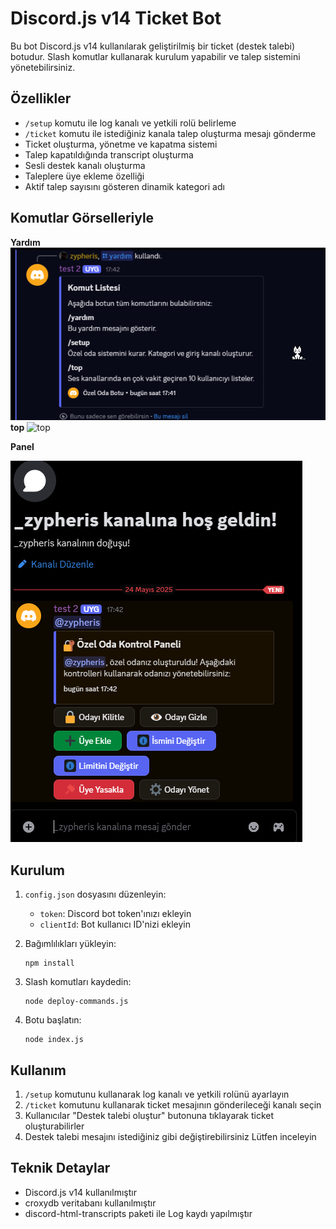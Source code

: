 # Discord.js v14 Ticket Bot

Bu bot Discord.js v14 kullanılarak geliştirilmiş bir ticket (destek talebi) botudur. Slash komutlar kullanarak kurulum yapabilir ve talep sistemini yönetebilirsiniz.

## Özellikler

- `/setup` komutu ile log kanalı ve yetkili rolü belirleme
- `/ticket` komutu ile istediğiniz kanala talep oluşturma mesajı gönderme
- Ticket oluşturma, yönetme ve kapatma sistemi
- Talep kapatıldığında transcript oluşturma
- Sesli destek kanalı oluşturma
- Taleplere üye ekleme özelliği
- Aktif talep sayısını gösteren dinamik kategori adı



## Komutlar Görselleriyle

**Yardım**
![yardım](./zyp/ozel-oda.png)  
**top**
![top](./zyp/özel-oda.png)  

**Panel**

![yardım](./zyp/ozel-oda2.png)  

## Kurulum

1. `config.json` dosyasını düzenleyin:
   - `token`: Discord bot token'ınızı ekleyin
   - `clientId`: Bot kullanıcı ID'nizi ekleyin

2. Bağımlılıkları yükleyin:
   ```
   npm install
   ```

3. Slash komutları kaydedin:
   ```
   node deploy-commands.js
   ```

4. Botu başlatın:
   ```
   node index.js
   ```

## Kullanım

1. `/setup` komutunu kullanarak log kanalı ve yetkili rolünü ayarlayın
2. `/ticket` komutunu kullanarak ticket mesajının gönderileceği kanalı seçin
3. Kullanıcılar "Destek talebi oluştur" butonuna tıklayarak ticket oluşturabilirler
4. Destek talebi mesajını istediğiniz gibi değiştirebilirsiniz Lütfen inceleyin

## Teknik Detaylar

- Discord.js v14 kullanılmıştır
- croxydb veritabanı kullanılmıştır
- discord-html-transcripts paketi ile Log kaydı yapılmıştır
